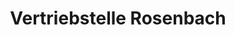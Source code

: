 ---
title: "Vertriebstelle Rosenbach"
url: /st-jakob-im-rosental/vertriebstelle-rosenbach/
shop: Allgemein
---
